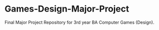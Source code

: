 # Games-Design-Major-Project
Final Major Project Repository for 3rd year BA Computer Games (Design).
